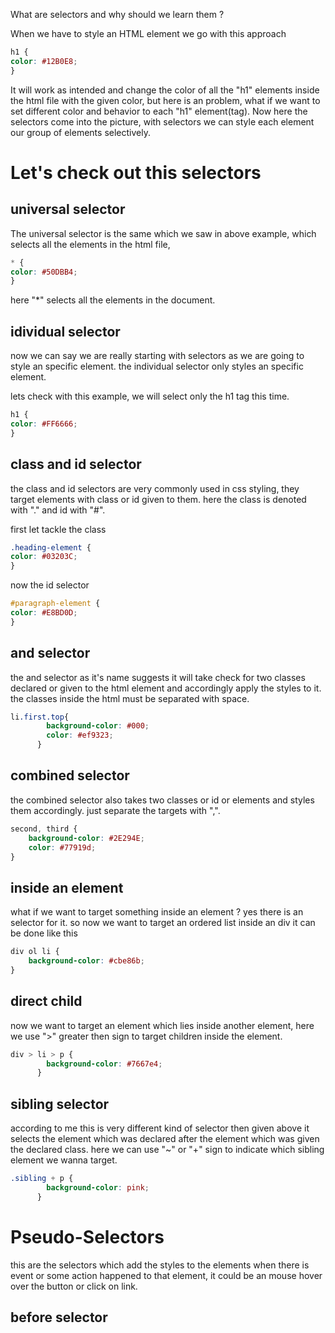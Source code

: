 What are selectors and why should we learn them ?

When we have to style an HTML element we go with this approach

```css
h1 {
color: #12B0E8;
}
```

It will work as intended and change the color of all the "h1" elements inside the html file with the given color, but
here is an problem, what if we want to set different color and behavior to each "h1" element(tag).
Now here the selectors come into the picture, with selectors we can style each element our group of elements
selectively.

# Let's check out this selectors

## universal selector

The universal selector is the same which we saw in above example, which selects all the elements in the html file,

```css
* {
color: #50DBB4;
}
```

here "*" selects all the elements in the document.

## idividual selector

now we can say we are really starting with selectors as we are going to style an specific element. the individual
selector only styles an specific element.

lets check with this example, we will select only the h1 tag this time.

```css
h1 {
color: #FF6666;
}
```

## class and id selector

the class and id selectors are very commonly used in css styling, they target elements with class or id given to them.
here the class is denoted with "." and id with "#".

first let tackle the class

```css
.heading-element {
color: #03203C;
}
```

now the id selector

```css
#paragraph-element {
color: #E8BD0D;
}
```

## and selector

the and selector as it's name suggests it will take check for two classes declared or given to the html element and accordingly apply the styles to it.
the classes inside the html must be separated with space.

```css
li.first.top{
        background-color: #000;
        color: #ef9323;
      }
```

## combined selector

the combined selector also takes two classes or id or elements and styles them accordingly. just separate the targets with ",".

```css
second, third {
    background-color: #2E294E;
    color: #77919d;
}
```

## inside an element

what if we want to target something inside an element ?
yes there is an selector for it.
so now we want to target an ordered list inside an div
it can be done like this

```css
div ol li {
    background-color: #cbe86b;
}
```

## direct child

now we want to target an element which lies inside another element, here we use ">" greater then sign to target children inside the element.

```css
div > li > p {
        background-color: #7667e4;
      }
```

## sibling selector

according to me this is very different kind of selector then given above it selects the element which was declared after the element which was given the declared class.
here we can use "~" or "+" sign to indicate which sibling element we wanna target.

```css
.sibling + p {
        background-color: pink;
      }

```

# Pseudo-Selectors

this are the selectors which add the styles to the elements when there is event or some action happened to that element, it could be an mouse hover over the button or click on link.

## before selector
